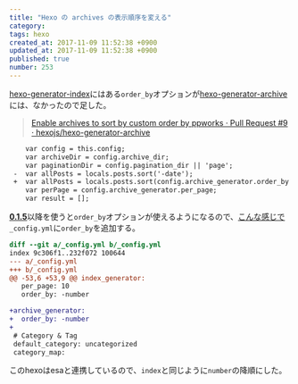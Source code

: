 ```yaml
---
title: "Hexo の archives の表示順序を変える"
category: 
tags: hexo
created_at: 2017-11-09 11:52:38 +0900
updated_at: 2017-11-09 11:52:38 +0900
published: true
number: 253
---
```


[hexo-generator-index](https://github.com/hexojs/hexo-generator-index)にはある`order_by`オプションが[hexo-generator-archive](https://github.com/hexojs/hexo-generator-archive)には、なかったので足した。

> [Enable archives to sort by custom order by ppworks · Pull Request #9 · hexojs/hexo-generator-archive](https://github.com/hexojs/hexo-generator-archive/pull/9)

```diff
    var config = this.config;
    var archiveDir = config.archive_dir;
    var paginationDir = config.pagination_dir || 'page';
 -  var allPosts = locals.posts.sort('-date');
 +  var allPosts = locals.posts.sort(config.archive_generator.order_by || '-date');
    var perPage = config.archive_generator.per_page;
    var result = [];
```

[**0.1.5**](https://github.com/hexojs/hexo-generator-archive/releases/tag/0.1.5)以降を使うと`order_by`オプションが使えるようになるので、[こんな感じで](https://github.com/ppworks/ppworks.github.io/commit/d1dcdbd708e327953acda9c1a474b37e5ef78d6a)`_config.yml`に`order_by`を追加する。

```diff
diff --git a/_config.yml b/_config.yml
index 9c306f1..232f072 100644
--- a/_config.yml
+++ b/_config.yml
@@ -53,6 +53,9 @@ index_generator:
   per_page: 10
   order_by: -number

+archive_generator:
+  order_by: -number
+
 # Category & Tag
 default_category: uncategorized
 category_map:
```
このhexoはesaと連携しているので、`index`と同じように`number`の降順にした。

